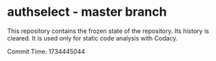 # authselect - master branch

This repository contains the frozen state of the repository.
Its history is cleared. It is used only for static code
analysis with Codacy.

Commit Time: 1734445044
